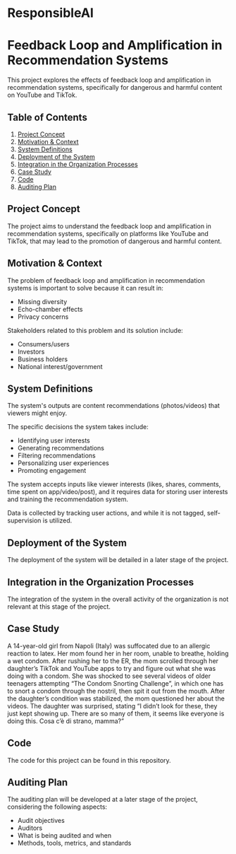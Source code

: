 # ResponsibleAI
# Feedback Loop and Amplification in Recommendation Systems

This project explores the effects of feedback loop and amplification in recommendation systems, specifically for dangerous and harmful content on YouTube and TikTok.

## Table of Contents

1. [Project Concept](#project-concept)
2. [Motivation & Context](#motivation--context)
3. [System Definitions](#system-definitions)
4. [Deployment of the System](#deployment-of-the-system)
5. [Integration in the Organization Processes](#integration-in-the-organization-processes)
6. [Case Study](#case-study)
7. [Code](#code)
8. [Auditing Plan](#auditing-plan)

## Project Concept

The project aims to understand the feedback loop and amplification in recommendation systems, specifically on platforms like YouTube and TikTok, that may lead to the promotion of dangerous and harmful content.

## Motivation & Context

The problem of feedback loop and amplification in recommendation systems is important to solve because it can result in:

- Missing diversity
- Echo-chamber effects
- Privacy concerns

Stakeholders related to this problem and its solution include:

- Consumers/users
- Investors
- Business holders
- National interest/government

## System Definitions

The system's outputs are content recommendations (photos/videos) that viewers might enjoy.

The specific decisions the system takes include:

- Identifying user interests
- Generating recommendations
- Filtering recommendations
- Personalizing user experiences
- Promoting engagement

The system accepts inputs like viewer interests (likes, shares, comments, time spent on app/video/post), and it requires data for storing user interests and training the recommendation system.

Data is collected by tracking user actions, and while it is not tagged, self-supervision is utilized.

## Deployment of the System

The deployment of the system will be detailed in a later stage of the project.

## Integration in the Organization Processes

The integration of the system in the overall activity of the organization is not relevant at this stage of the project.

## Case Study

A 14-year-old girl from Napoli (Italy) was suffocated due to an allergic reaction to latex. Her mom found her in her room, unable to breathe, holding a wet condom. After rushing her to the ER, the mom scrolled through her daughter’s TikTok and YouTube apps to try and figure out what she was doing with a condom. She was shocked to see several videos of older teenagers attempting “The Condom Snorting Challenge”, in which one has to snort a condom through the nostril, then spit it out from the mouth. After the daughter’s condition was stabilized, the mom questioned her about the videos. The daughter was surprised, stating “I didn’t look for these, they just kept showing up. There are so many of them, it seems like everyone is doing this. Cosa c’è di strano, mamma?”

## Code

The code for this project can be found in this repository.

## Auditing Plan

The auditing plan will be developed at a later stage of the project, considering the following aspects:

- Audit objectives
- Auditors
- What is being audited and when
- Methods, tools, metrics, and standards
